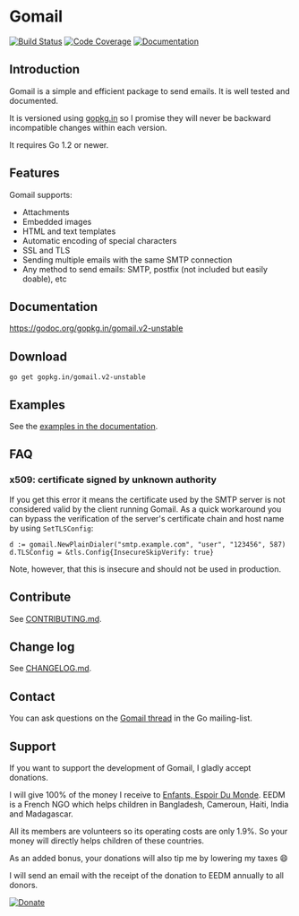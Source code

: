 # Gomail
[![Build Status](https://travis-ci.org/go-gomail/gomail.svg?branch=v2-unstable)](https://travis-ci.org/go-gomail/gomail) [![Code Coverage](http://gocover.io/_badge/gopkg.in/gomail.v2-unstable)](http://gocover.io/gopkg.in/gomail.v2-unstable) [![Documentation](https://godoc.org/gopkg.in/gomail.v2-unstable?status.svg)](https://godoc.org/gopkg.in/gomail.v2-unstable)

## Introduction

Gomail is a simple and efficient package to send emails. It is well tested and
documented.

It is versioned using [gopkg.in](https://gopkg.in) so I promise
they will never be backward incompatible changes within each version.

It requires Go 1.2 or newer.


## Features

Gomail supports:
- Attachments
- Embedded images
- HTML and text templates
- Automatic encoding of special characters
- SSL and TLS
- Sending multiple emails with the same SMTP connection
- Any method to send emails: SMTP, postfix (not included but easily doable), etc


## Documentation

https://godoc.org/gopkg.in/gomail.v2-unstable


## Download

    go get gopkg.in/gomail.v2-unstable


## Examples

See the [examples in the documentation](https://godoc.org/gopkg.in/gomail.v2-unstable#example-package).


## FAQ

### x509: certificate signed by unknown authority

If you get this error it means the certificate used by the SMTP server is not
considered valid by the client running Gomail. As a quick workaround you can
bypass the verification of the server's certificate chain and host name by using
`SetTLSConfig`:

    d := gomail.NewPlainDialer("smtp.example.com", "user", "123456", 587)
    d.TLSConfig = &tls.Config{InsecureSkipVerify: true}

Note, however, that this is insecure and should not be used in production.


## Contribute

See [CONTRIBUTING.md](CONTRIBUTING.md).


## Change log

See [CHANGELOG.md](CHANGELOG.md).


## Contact

You can ask questions on the [Gomail
thread](https://groups.google.com/d/topic/golang-nuts/ywPpNlmSt6U/discussion)
in the Go mailing-list.


## Support

If you want to support the development of Gomail, I gladly accept donations.

I will give 100% of the money I receive to
[Enfants, Espoir Du Monde](http://www.eedm.fr/).
EEDM is a French NGO which helps children in Bangladesh, Cameroun, Haiti, India
and Madagascar.

All its members are volunteers so its operating costs are only
1.9%. So your money will directly helps children of these countries.

As an added bonus, your donations will also tip me by lowering my taxes :smile:

I will send an email with the receipt of the donation to EEDM annually to all
donors.

[![Donate](https://www.paypalobjects.com/en_US/i/btn/btn_donate_LG.gif)](https://www.paypal.com/cgi-bin/webscr?cmd=_s-xclick&hosted_button_id=PYQKC7VFVXCFG)
